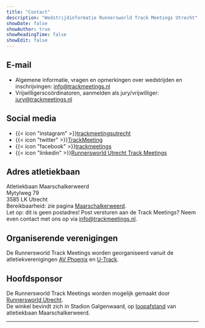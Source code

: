 ```yaml
---
title: "Contact"
description: "Wedstrijdinformatie Runnersworld Track Meetings Utrecht"
showDate: false
showAuthor: true
showReadingTime: false
showEdit: false
---
```

## E-mail
* Algemene informatie, vragen en opmerkingen over wedstrijden en inschrijvingen: info@trackmeetings.nl
* Vrijwilligerscoördinatoren, aanmelden als jury/vrijwilliger: jury@trackmeetings.nl

## Social media
* {{< icon "instagram" >}}[trackmeetingsutrecht](https://www.instagram.com/trackmeetingsutrecht/)
* {{< icon "twitter" >}}[TrackMeeting](https://twitter.com/TrackMeetings/)
* {{< icon "facebook" >}}[trackmeetings](https://www.facebook.com/trackmeetings/)
* {{< icon "linkedin" >}}[Runnersworld Utrecht Track Meetings](https://www.linkedin.com/company/runnersworld-utrecht-track-meetings/)

## Adres atletiekbaan
Atletiekbaan Maarschalkerweerd  
Mytylweg 79  
3585 LK Utrecht  
Bereikbaarheid: zie pagina [Maarschalkerweerd](/maarschalkerweerd).  
Let op: dit is geen postadres! Post versturen aan de Track Meetings? Neem even contact met ons op via info@trackmeetings.nl.

## Organiserende verenigingen
De Runnersworld Track Meetings worden georganiseerd vanuit de atletiekverenigingen [AV Phoenix](https://avphoenix.nl/) en [U-Track](https://www.u-track.nl/).

## Hoofdsponsor
De Runnersworld Track Meetings worden mogelijk gemaakt door [Runnersworld Utrecht](https://www.runnersworld.nl/vestigingen/utrecht/).  
De winkel bevindt zich in Stadion Galgenwaard, op [loopafstand](https://www.google.nl/maps/dir/Maarschalkerweerd,+Mytylweg+79,+3585+LK+Utrecht/Runnersworld+Utrecht+-+Hardloopwinkel,+Herculesplein,+Utrecht/@52.0781809,5.1469583,16.22z/data=!4m14!4m13!1m5!1m1!1s0x47c6661e793ec98d:0x648c6411bb37315d!2m2!1d5.1565129!2d52.0788908!1m5!1m1!1s0x47c66602a77606ef:0x2b33d5b01ce3180e!2m2!1d5.1464833!2d52.0789945!3e2) van atletiekbaan Maarschalkerweerd.


---
